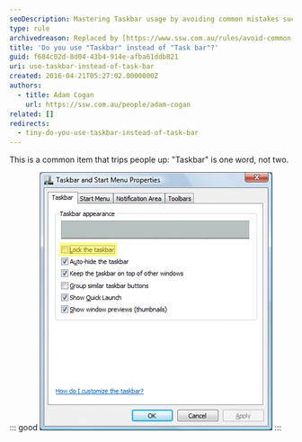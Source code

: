 ```yaml
---
seoDescription: Mastering Taskbar usage by avoiding common mistakes such as using "Taskbar" instead of a single word.
type: rule
archivedreason: Replaced by [https://www.ssw.com.au/rules/avoid-common-mistakes](/rules/avoid-common-mistakes)
title: 'Do you use "Taskbar" instead of "Task bar"?'
guid: f684c02d-8d04-43b4-914e-afba61ddb821
uri: use-taskbar-instead-of-task-bar
created: 2016-04-21T05:27:02.0000000Z
authors:
  - title: Adam Cogan
    url: https://ssw.com.au/people/adam-cogan
related: []
redirects:
  - tiny-do-you-use-taskbar-instead-of-task-bar
---
```


This is a common item that trips people up: "Taskbar" is one word, not two.

<!--endintro-->

::: good
![Figure: Good example - You should use the "taskbar" over "taskbar" ](taskbar-not-task-bar.gif)
:::
